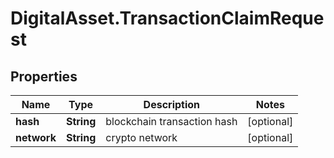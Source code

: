 # DigitalAsset.TransactionClaimRequest

## Properties

Name | Type | Description | Notes
------------ | ------------- | ------------- | -------------
**hash** | **String** | blockchain transaction hash | [optional] 
**network** | **String** | crypto network | [optional] 


